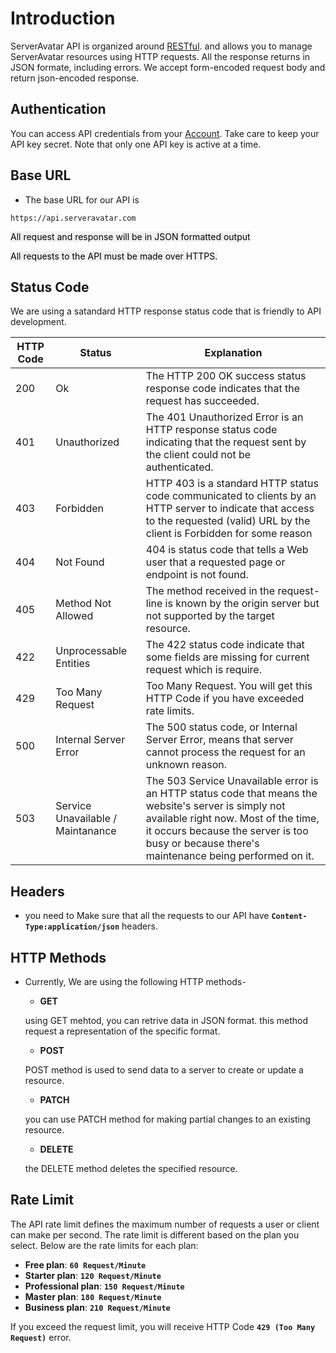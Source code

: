 # Introduction

ServerAvatar API is organized around [RESTful](https://en.wikipedia.org/wiki/Representational_state_transfer). and allows you to manage ServerAvatar resources using HTTP requests. All the response returns in JSON formate, including errors. We accept form-encoded request body and return json-encoded response.



## Authentication

You can access API credentials from your [Account](https://app.serveravatar.com/register).
Take care to keep your API key secret. Note that only one API key is active at a time.



## Base URL

- The base URL for our API is
``` 
https://api.serveravatar.com
```
<mark style="background-color: #F1F1F1;">All request and response will be in JSON formatted output</mark>

<mark style="background-color: #F1F1F1;"> All requests to the API must be made over HTTPS.</mark>




## Status Code

We are using a satandard HTTP response status code that is friendly to API development.

| HTTP Code    | Status | Explanation |
| ------------ | ------ | ----------- |
| 200          | Ok     | The HTTP 200 OK success status response code indicates that the request has succeeded. |
| 401          | Unauthorized | The 401 Unauthorized Error is an HTTP response status code indicating that the request sent by the client could not be authenticated. |
| 403          | Forbidden | HTTP 403 is a standard HTTP status code communicated to clients by an HTTP server to indicate that access to the requested (valid) URL by the client is Forbidden for some reason |
| 404 | Not Found | 404 is status code that tells a Web user that a requested page or endpoint is not found. |
| 405 | Method Not Allowed | The method received in the request-line is known by the origin server but not supported by the target resource. |
| 422 | Unprocessable Entities | The 422 status code indicate that some fields are missing for current request which is require. |
| 429 | Too Many Request | Too Many Request. You will get this HTTP Code if you have exceeded rate limits. |
| 500 | Internal Server Error | The 500 status code, or Internal Server Error, means that server cannot process the request for an unknown reason. |
| 503 | Service Unavailable / Maintanance | The 503 Service Unavailable error is an HTTP status code that means the website's server is simply not available right now. Most of the time, it occurs because the server is too busy or because there's maintenance being performed on it. |




## Headers

- you need to Make sure that all the requests to our API have **`Content-Type:application/json`** headers.




## HTTP Methods

- Currently, We are using the following HTTP methods-

   - **GET**

   using GET mehtod, you can retrive data in JSON format. this method request a representation of the specific format.

   - **POST**

   POST method is used to send data to a server to create or update a resource.

   - **PATCH**

   you can use PATCH method for making partial changes to an existing resource.

   - **DELETE**

   the DELETE method deletes the specified resource.



## Rate Limit

The API rate limit defines the maximum number of requests a user or client can make per second. The rate limit is different based on the plan you select. Below are the rate limits for each plan:

- **Free plan**: **`60 Request/Minute`**
- **Starter plan**: **`120 Request/Minute`**
- **Professional plan**: **`150 Request/Minute`**
- **Master plan**: **`180 Request/Minute`**
- **Business plan**: **`210 Request/Minute`**

If you exceed the request limit, you will receive HTTP Code **`429 (Too Many Request)`** error.